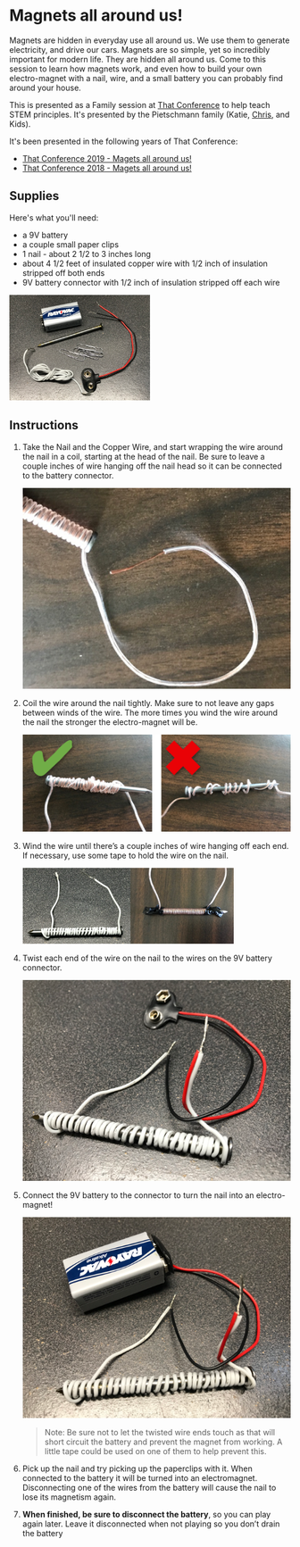 # Magnets all around us!

Magnets are hidden in everyday use all around us. We use them to generate electricity, and drive our cars. Magnets are so simple, yet so incredibly important for modern life. They are hidden all around us. Come to this session to learn how magnets work, and even how to build your own electro-magnet with a nail, wire, and a small battery you can probably find around your house.

This is presented as a Family session at [That Conference](http://thatconference.com) to help teach STEM principles. It's presented by the Pietschmann family (Katie, [Chris](http://pietschsoft.com), and Kids).

It's been presented in the following years of That Conference:

- [That Conference 2019 - Magets all around us!](https://www.thatconference.com/Sessions/Session/13803)
- [That Conference 2018 - Magets all around us!](https://www.thatconference.com/sessions/session/12805)

## Supplies

Here's what you'll need:

- a 9V battery
- a couple small paper clips
- 1 nail - about 2 1/2 to 3 inches long
- about 4 1/2 feet of insulated copper wire with 1/2 inch of insulation stripped off both ends
- 9V battery connector with 1/2 inch of insulation stripped off each wire

<img src="images/2019-08-03-19-37-46.png" style="width:50%" alt="supplies needed"/>

## Instructions

1. Take the Nail and the Copper Wire, and start wrapping the wire around the nail in a coil, starting at the head of the nail. Be sure to leave a couple inches of wire hanging off the nail head so it can be connected to the battery connector.

    ![Wire starting to be wound around nail](images/2019-08-03-19-39-53.png)

1. Coil the wire around the nail tightly. Make sure to not leave any gaps between winds of the wire. The more times you wind the wire around the nail the stronger the electro-magnet will be.

    ![Demonstrating correct and incorrect winding of wire around nail](images/2019-08-03-19-40-29.png)

1. Wind the wire until there’s a couple inches of wire hanging off each end. If necessary, use some tape to hold the wire on the nail. 

    ![Showing the wire completely wound around nail](images/2019-08-03-19-41-11.png)

1. Twist each end of the wire on the nail to the wires on the 9V battery connector.

    ![Showing the battery connector wires twisted onto the wires of the nail](images/2019-08-03-19-41-31.png)

1.	Connect the 9V battery to the connector to turn the nail into an electro-magnet!

    ![Showing the 9V battery connected to the battery connector](images/2019-08-03-19-41-51.png)

    > Note: Be sure not to let the twisted wire ends touch as that will short circuit the battery and prevent the magnet from working. A little tape could be used on one of them to help prevent this.

1. Pick up the nail and try picking up the paperclips with it. When connected to the battery it will be turned into an electromagnet. Disconnecting one of the wires from the battery will cause the nail to lose its magnetism again.

1. **When finished, be sure to disconnect the battery**, so you can play again later. Leave it disconnected when not playing so you don’t drain the battery
